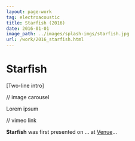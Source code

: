```yaml
---
layout: page-work
tag: electroacoustic
title: Starfish (2016)
date: 2016-01-01
image_path: ../images/splash-imgs/starfish.jpg
url: /work/2016_starfish.html
---
```

# Starfish

[Two-line intro]

// image carousel

Lorem ipsum

// vimeo link

**Starfish** was first presented on ... at [Venue](https://www.google.com)...
